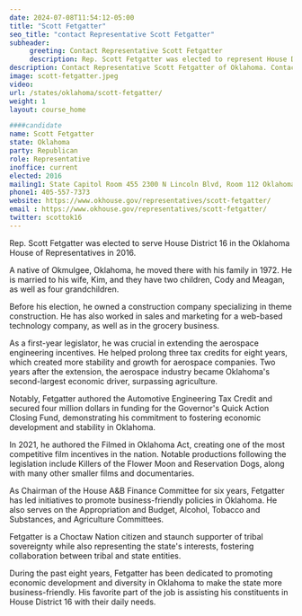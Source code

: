 ```yaml
---
date: 2024-07-08T11:54:12-05:00
title: "Scott Fetgatter"
seo_title: "contact Representative Scott Fetgatter"
subheader:
     greeting: Contact Representative Scott Fetgatter
     description: Rep. Scott Fetgatter was elected to represent House District 16 in the Oklahoma House of Representatives in 2016.
description: Contact Representative Scott Fetgatter of Oklahoma. Contact information for Scott Fetgatter includes email address, phone number, and mailing address.
image: scott-fetgatter.jpeg
video:
url: /states/oklahoma/scott-fetgatter/
weight: 1
layout: course_home

####candidate
name: Scott Fetgatter
state: Oklahoma
party: Republican
role: Representative
inoffice: current
elected: 2016
mailing1: State Capitol Room 455 2300 N Lincoln Blvd, Room 112 Oklahoma City, OK 73105
phone1: 405-557-7373
website: https://www.okhouse.gov/representatives/scott-fetgatter/
email : https://www.okhouse.gov/representatives/scott-fetgatter/
twitter: scottok16
---
```

Rep. Scott Fetgatter was elected to serve House District 16 in the Oklahoma House of Representatives in 2016.

A native of Okmulgee, Oklahoma, he moved there with his family in 1972. He is married to his wife, Kim, and they have two children, Cody and Meagan, as well as four grandchildren.

Before his election, he owned a construction company specializing in theme construction. He has also worked in sales and marketing for a web-based technology company, as well as in the grocery business.

As a first-year legislator, he was crucial in extending the aerospace engineering incentives. He helped prolong three tax credits for eight years, which created more stability and growth for aerospace companies. Two years after the extension, the aerospace industry became Oklahoma's second-largest economic driver, surpassing agriculture.

Notably, Fetgatter authored the Automotive Engineering Tax Credit and secured four million dollars in funding for the Governor's Quick Action Closing Fund, demonstrating his commitment to fostering economic development and stability in Oklahoma.

In 2021, he authored the Filmed in Oklahoma Act, creating one of the most competitive film incentives in the nation. Notable productions following the legislation include Killers of the Flower Moon and Reservation Dogs, along with many other smaller films and documentaries.

As Chairman of the House A&B Finance Committee for six years, Fetgatter has led initiatives to promote business-friendly policies in Oklahoma. He also serves on the Appropriation and Budget, Alcohol, Tobacco and Substances, and Agriculture Committees.

Fetgatter is a Choctaw Nation citizen and staunch supporter of tribal sovereignty while also representing the state's interests, fostering collaboration between tribal and state entities.

During the past eight years, Fetgatter has been dedicated to promoting economic development and diversity in Oklahoma to make the state more business-friendly. His favorite part of the job is assisting his constituents in House District 16 with their daily needs.
